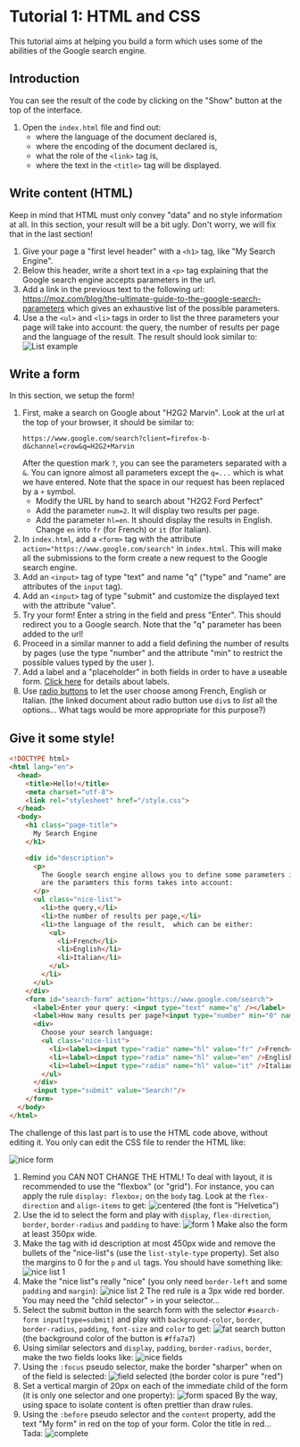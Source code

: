 # Tutorial 1: HTML and CSS

This tutorial aims at helping you build a form which uses some of the abilities of
the Google search engine.

## Introduction

You can see the result of the code by clicking on the "Show" button at the
top of the interface.

1. Open the `index.html` file and find out:
    * where the language of the document declared is,
    * where the encoding of the document declared is,
    * what the role of the `<link>` tag is,
    * where the text in the `<title>` tag will be displayed.

## Write content (HTML)
Keep in mind that HTML must only convey "data" and no style information
at all. In this section, your result will be a bit ugly. Don't worry,
we will fix that in the last section!

1. Give your page a "first level header" with a `<h1>` tag, like
  "My Search Engine".
1. Below this header, write a short text in a `<p>` tag explaining
  that the Google search engine accepts parameters in the url.
1. Add a link in the previous text to the following url:
   https://moz.com/blog/the-ultimate-guide-to-the-google-search-parameters
   which gives an exhaustive list of the possible parameters.
1. Use a the `<ul>` and `<li>` tags in order to list the three parameters
  your page will take into account: the query, the number of results per page
  and the language of the result. The result should look similar to:
  ![List example](https://cdn.glitch.com/0f90b5e2-6644-4dc1-9d49-3369ad8943b1%2Fimage.png?v=1561989063561)

## Write a form
In this section, we setup the form!

1. First, make a search on Google about "H2G2 Marvin". Look at the url at
   the top
   of your browser, it should be similar to:
   ```
   https://www.google.com/search?client=firefox-b-d&channel=crow&q=H2G2+Marvin
   ```
   After the question mark `?`, you can see the parameters separated
   with a `&`. You can ignore almost all parameters except the
   `q=...` which is what we have entered. Note that the space in our request
   has been replaced by a `+` symbol.
   * Modify the URL by hand to search about "H2G2 Ford Perfect"
   * Add the parameter `num=2`. It will display two results per page.
   * Add the parameter `hl=en`. It should display the results in English.
   Change `en` into `fr` (for French) or `it` (for Italian).
1. In `index.html`, add a `<form>` tag with the attribute
  `action="https://www.google.com/search"` in `index.html`. This will make all
  the submissions to the form create a new request to the Google search engine.
1. Add an `<input>` tag of type "text" and name "q" ("type" and "name" are
  attributes of the `input` tag).
1. Add an `<input>` tag of type "submit" and customize the displayed text
   with the attribute "value".
1. Try your form! Enter a string in the field and press "Enter". This should
  redirect you to a Google search. Note that the "q" parameter has been added
  to the url!
1. Proceed in a similar manner to add a field defining the number of results by pages (use the type "number"
  and the attribute "min" to restrict the possible values typed by the user ).
1. Add a label and a "placeholder" in both fields in order to have a useable form.
  [Click here](https://developer.mozilla.org/en-US/docs/Web/HTML/Element/Label) for details about labels.
1. Use [radio buttons](https://developer.mozilla.org/en-US/docs/Web/HTML/Element/Input/radio)
  to let the user choose among French, English or Italian. (the linked document about radio button
  use `div`s to *list* all the options... What tags would be more appropriate for this purpose?)

## Give it some style!

```html
<!DOCTYPE html>
<html lang="en">
  <head>
    <title>Hello!</title>
    <meta charset="utf-8">
    <link rel="stylesheet" href="/style.css">
  </head>
  <body>
    <h1 class="page-title">
      My Search Engine
    </h1>

    <div id="description">
      <p>
        The Google search engine allows you to define some parameters in the URL! Here
        are the paramters this forms takes into account:
      </p>
      <ul class="nice-list">
        <li>the query,</li>
        <li>the number of results per page,</li>
        <li>the language of the result,  which can be either:
          <ul>
            <li>French</li>
            <li>English</li>
            <li>Italian</li>
          </ul>
        </li>
      </ul>
    </div>
    <form id="search-form" action="https://www.google.com/search">
      <label>Enter your query: <input type="text" name="q" /></label>
      <label>How many results per page?<input type="number" min="0" name="num"/></label>
      <div>
        Choose your search language:
        <ul class="nice-list">
          <li><label><input type="radio" name="hl" value="fr" />French</label></li>
          <li><label><input type="radio" name="hl" value="en" />English</label></li>
          <li><label><input type="radio" name="hl" value="it" />Italian</label></li>
        </ul>
      </div>
      <input type="submit" value="Search!"/>
    </form>
  </body>
</html>

```

The challenge of this last part is to use the HTML code above, without editing it.
You only can edit the CSS file to render the HTML like:

![nice form](https://cdn.glitch.com/0f90b5e2-6644-4dc1-9d49-3369ad8943b1%2Fimage.png?v=1562053335457)



1. Remind you CAN NOT CHANGE THE HTML! To deal with layout, it is recommended
   to use the "flexbox" (or "grid"). For instance, you can apply the rule
   `display: flexbox;` on the `body` tag. Look at the `flex-direction` and `align-items`
   to get:
   ![centered](https://cdn.glitch.com/0f90b5e2-6644-4dc1-9d49-3369ad8943b1%2Fimage.png?v=1562053371475)
   (the font is "Helvetica")
1. Use the id to select the form and play with `display`, `flex-direction`,
   `border`, `border-radius` and `padding` to have:
   ![form 1](https://cdn.glitch.com/0f90b5e2-6644-4dc1-9d49-3369ad8943b1%2Fimage.png?v=1562053410060)
   Make also the form at least 350px wide.
1. Make the tag with id description at most 450px wide and remove the bullets
   of the "nice-list"s (use the `list-style-type` property). Set also the
   margins to 0 for the `p` and `ul` tags.
   You should have something like:
   ![nice list 1](https://cdn.glitch.com/0f90b5e2-6644-4dc1-9d49-3369ad8943b1%2Fimage.png?v=1562053501714)
1. Make the "nice list"s really "nice" (you only need `border-left` and
   some `padding` and `margin`):
  ![nice list 2](https://cdn.glitch.com/0f90b5e2-6644-4dc1-9d49-3369ad8943b1%2Fimage.png?v=1562053944535)
  The red rule is a 3px wide red border.
  You may need the "child selector" `>` in your selector...
1. Select the submit button in the search form with the selector
   `#search-form input[type=submit]` and play with
   `background-color`,
  `border`,
  `border-radius`,
  `padding`,
  `font-size` and `color` to get:
  ![fat search button](https://cdn.glitch.com/0f90b5e2-6644-4dc1-9d49-3369ad8943b1%2Fimage.png?v=1562054420991)
  (the background color of the button is `#ffa7a7`)
1. Using similar selectors and
`display`,
  `padding`,
  `border-radius`,
  `border`, make the two fields looks like:
  ![nice fields](https://cdn.glitch.com/0f90b5e2-6644-4dc1-9d49-3369ad8943b1%2Fimage.png?v=1562054625181)
1. Using the `:focus` pseudo selector,  make the border "sharper" when on of the
   field is selected:
   ![field selected](https://cdn.glitch.com/0f90b5e2-6644-4dc1-9d49-3369ad8943b1%2Fimage.png?v=1562055138123)
   (the border color is pure "red")
1. Set a vertical margin of 20px on each of the immediate child of the form (it is only
   one selector and one property):
   ![form spaced](https://cdn.glitch.com/0f90b5e2-6644-4dc1-9d49-3369ad8943b1%2Fimage.png?v=1562055298955)
   By the way, using space to isolate content is often prettier than draw
   rules.
1. Using the `:before` pseudo selector and the `content` property, add the text
   "My form" in red on the top of your form. Color the title in red... Tada:
   ![complete](https://cdn.glitch.com/0f90b5e2-6644-4dc1-9d49-3369ad8943b1%2Fimage.png?v=1562055465914)




